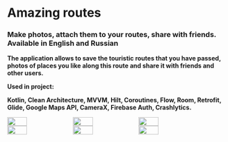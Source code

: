 # Amazing routes
### Make photos, attach them to your routes, share with friends. Available in English and Russian

**The application allows to save the touristic routes that you have passed, photos
of places you like along this route and share it with friends and
other users.**

**Used in project:**

**Kotlin, Clean Architecture, MVVM, Hilt, Coroutines, Flow,
Room, Retrofit, Glide, Google Maps API, CameraX, Firebase
Auth, Crashlytics.**

<div style="display:flex;flex-wrap:wrap;">
<img src="https://user-images.githubusercontent.com/118269028/227339238-f2cad93d-7581-4190-ab0b-22d8fa7eb887.gif" width=30% height=30%>
<img src="https://user-images.githubusercontent.com/118269028/227335814-356d6cc5-c9d1-4bee-aedc-c61cd47f74a6.gif" width=30% height=30%>
<img src="https://user-images.githubusercontent.com/118269028/227339980-f79749aa-da2c-4cf6-a550-32e8caa926fb.gif" width=30% height=30%>
</div>

<div style="display:flex;flex-wrap:wrap;">
<img src="https://user-images.githubusercontent.com/118269028/229377961-3f91ceff-f1e9-4c89-87cf-8057bb57b4e9.png" width=30% height=30%>
<img src="https://user-images.githubusercontent.com/118269028/229377970-a097ffda-65f9-4d94-b14d-27ba151da64b.png" width=30% height=30%>
<img src="https://user-images.githubusercontent.com/118269028/229377975-c9dce6ad-0d6d-440e-90a9-07224f223057.png" width=30% height=30%>
</div>

